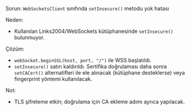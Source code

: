 Sorun: `WebSocketsClient` sınıfında `setInsecure()` metodu yok hatası

Neden:
- Kullanılan Links2004/WebSockets kütüphanesinde `setInsecure()` bulunmuyor.

Çözüm:
- `webSocket.beginSSL(host, port, "/")` ile WSS başlatıldı.
- `setInsecure()` satırı kaldırıldı. Sertifika doğrulaması daha sonra `setCACert()` alternatifleri ile ele alınacak (kütüphane desteklerse) veya fingerprint yöntemi kullanılacak.

Not:
- TLS şifreleme etkin; doğrulama için CA ekleme adımı ayrıca yapılacak.




